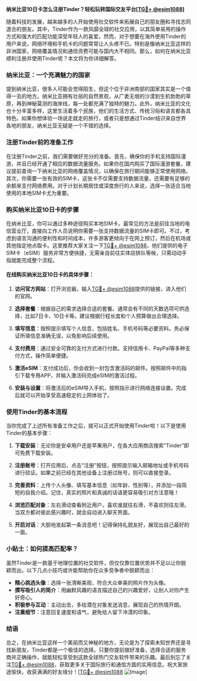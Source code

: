 **纳米比亚10日卡怎么注册Tinder？轻松玩转国际交友平台[[TG💪+ @esim1088](https://t.me/s/esim1088)]**

随着科技的发展，越来越多的人开始使用社交软件来拓展自己的朋友圈和寻找志同道合的朋友。其中，Tinder作为一款风靡全球的社交应用，以其简单易用的操作方式和强大的匹配功能深受年轻人的喜爱。然而，对于想要在海外使用Tinder的用户来说，网络环境和手机卡的问题常常让人头疼不已。特别是像纳米比亚这样的非洲国家，网络覆盖情况和通信资费可能与国内大不相同。那么，如何在纳米比亚顺利注册并使用Tinder呢？本文将为你详细解答。

### 纳米比亚：一个充满魅力的国家

提到纳米比亚，很多人可能会觉得陌生，但这个位于非洲南部的国家其实是一个值得一去的地方。纳米比亚拥有壮丽的自然景观，从广袤无垠的沙漠到生机勃勃的草原，再到神秘莫测的海岸线，每一处都充满了独特的魅力。此外，纳米比亚的文化也十分丰富多样，这里生活着多个民族，他们的生活方式、传统习俗和语言都各具特色。如果你想体验一场说走就走的旅行，或者只是想通过Tinder结识来自世界各地的朋友，纳米比亚无疑是一个不错的选择。

### 注册Tinder前的准备工作

在注册Tinder之前，我们需要做好充分的准备。首先，确保你的手机支持国际漫游，并且已经开通了相应的数据流量服务。如果你在国内购买了国际漫游套餐，建议提前查询一下纳米比亚的网络覆盖情况，以确保在旅行期间能够正常使用网络。其次，你需要一张有效的SIM卡，这张卡不仅需要支持数据流量，还需要有足够的余额来支付网络费用。对于计划长期居住或深度旅行的人来说，选择一张适合当地使用的本地SIM卡尤为重要。

### 购买纳米比亚10日卡的步骤

在纳米比亚，你可以通过多种途径购买本地SIM卡。最常见的方法是前往当地的电信营业厅，直接向工作人员说明你需要一张支持数据流量的SIM卡即可。不过，考虑到语言沟通的便利性和时间成本，许多游客更倾向于在网上预订，然后在机场或其他指定地点取卡。这里推荐大家关注一下[TG💪+ @esim1088](https://t.me/s/esim1088)，他们提供的电子SIM卡（eSIM）服务非常方便快捷，无需亲自前往实体店排队等候，只需动动手指就能完成整个流程。

#### 在线购买纳米比亚10日卡的具体步骤：

1. **访问官方网站**：打开浏览器，输入[TG💪+ @esim1088](https://t.me/s/esim1088)提供的链接，进入他们的官网。
   
2. **选择套餐**：根据自己的需求选择合适的套餐。通常会有不同的天数选项可供选择，比如7日卡、10日卡等。建议根据行程长度和个人预算做出合理选择。

3. **填写信息**：按照提示填写个人信息，包括姓名、手机号码等必要资料。务必保证所填信息准确无误，以免影响后续使用。

4. **支付费用**：通过安全可靠的支付方式进行付款。支持信用卡、PayPal等多种支付方式，操作简单便捷。

5. **激活eSIM**：支付成功后，你会收到一封包含激活码的邮件。按照邮件中的指引下载专用APP，并输入激活码完成eSIM的激活过程。

6. **安装与设置**：将激活后的eSIM导入手机，按照指示进行网络连接设置。完成后就可以开始享受高速稳定的上网体验了。

### 使用Tinder的基本流程

当你完成了上述所有准备工作之后，就可以正式开始使用Tinder啦！以下是使用Tinder的基本步骤：

1. **下载安装**：无论你是安卓用户还是苹果用户，在各大应用商店搜索“Tinder”即可免费下载安装。

2. **注册账号**：打开应用后，点击“注册”按钮，按照提示输入邮箱地址或手机号码进行验证。如果之前已经在其他设备上注册过账号，则可以直接登录。

3. **完善资料**：上传个人头像、填写基本信息（如年龄、性别等），并添加一段简短的自我介绍。记住，真实的照片和真诚的话语更容易吸引对方注意哦！

4. **浏览匹配对象**：左右滑动查看附近用户，喜欢谁就往右滑，不喜欢则往左滑。当双方都对彼此感兴趣时，就会自动进入聊天界面。

5. **开启对话**：大胆地发起第一条消息吧！记得保持礼貌友好，展现出自己最好的一面。

### 小贴士：如何提高匹配率？

虽然Tinder是一款基于地理位置的社交软件，但仅仅靠位置优势并不足以让你脱颖而出。以下几点小技巧或许能帮助你在众多竞争者中脱颖而出：

- **精心挑选头像**：选择一张清晰美观、符合大众审美的照片作为头像。
- **撰写吸引人的简介**：用幽默风趣的语言描述自己的兴趣爱好，让别人对你产生好奇心。
- **积极参与互动**：主动出击，多给潜在对象发送消息，展现自己的热情开朗。
- **注重细节**：注意回复速度和语气，避免给人留下冷漠的印象。

### 结语

总之，在纳米比亚这样一个美丽而又神秘的地方，无论是为了探索未知世界还是寻找新朋友，Tinder都是一个极佳的选择。只要你提前做好准备，选择合适的服务商并正确操作，就能轻松享受到这款全球热门交友软件带来的乐趣。最后别忘了关注[TG💪+ @esim1088](https://t.me/s/esim1088)，获取更多关于国际旅行和通信方面的实用信息。祝大家旅途愉快，收获满满的好友缘分！[[TG💪+ @esim1088](https://t.me/s/esim1088) ![Image](https://i.postimg.cc/4NQfJmqS/Snipaste-2025-05-13-00-14-12.png)]